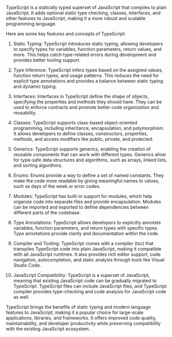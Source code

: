 TypeScript is a statically typed superset of JavaScript that compiles to plain JavaScript. It adds optional static type checking, classes, interfaces, and other features to JavaScript, making it a more robust and scalable programming language.

Here are some key features and concepts of TypeScript:

1. Static Typing: TypeScript introduces static typing, allowing developers to specify types for variables, function parameters, return values, and more. This helps catch type-related errors during development and provides better tooling support.

2. Type Inference: TypeScript infers types based on the assigned values, function return types, and usage patterns. This reduces the need for explicit type annotations and provides a balance between static typing and dynamic typing.

3. Interfaces: Interfaces in TypeScript define the shape of objects, specifying the properties and methods they should have. They can be used to enforce contracts and promote better code organization and reusability.

4. Classes: TypeScript supports class-based object-oriented programming, including inheritance, encapsulation, and polymorphism. It allows developers to define classes, constructors, properties, methods, and access modifiers like public, private, and protected.

5. Generics: TypeScript supports generics, enabling the creation of reusable components that can work with different types. Generics allow for type-safe data structures and algorithms, such as arrays, linked lists, and sorting algorithms.

6. Enums: Enums provide a way to define a set of named constants. They make the code more readable by giving meaningful names to values, such as days of the week or error codes.

7. Modules: TypeScript has built-in support for modules, which help organize code into separate files and provide encapsulation. Modules can be imported and exported to define dependencies between different parts of the codebase.

8. Type Annotations: TypeScript allows developers to explicitly annotate variables, function parameters, and return types with specific types. Type annotations provide clarity and documentation within the code.

9. Compiler and Tooling: TypeScript comes with a compiler (tsc) that transpiles TypeScript code into plain JavaScript, making it compatible with all JavaScript runtimes. It also provides rich editor support, code navigation, autocompletion, and static analysis through tools like Visual Studio Code.

10. JavaScript Compatibility: TypeScript is a superset of JavaScript, meaning that existing JavaScript code can be gradually migrated to TypeScript. TypeScript files can include JavaScript files, and TypeScript compiler provides type-checking and code analysis for JavaScript code as well.

TypeScript brings the benefits of static typing and modern language features to JavaScript, making it a popular choice for large-scale applications, libraries, and frameworks. It offers improved code quality, maintainability, and developer productivity while preserving compatibility with the existing JavaScript ecosystem.
